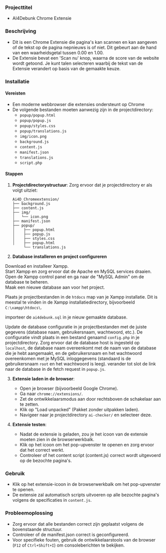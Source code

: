 ### Projecttitel
- AI4Debunk Chrome Extensie

### Beschrijving
- Dit is een Chrome Extensie die pagina's kan scannen en kan aangeven of de tekst op de pagina nepnieuws is of niet. Dit gebeurt aan de hand van een waarheidsgetal tussen 0.00 en 1.00.
- De Extensie bevat een 'Scan nu' knop, waarna de score van de website wordt getoond. Je kunt talen selecteren waarbij de tekst van de Extensie verandert op basis van de gemaakte keuze.

### Installatie

#### Vereisten
- Een moderne webbrowser die extensies ondersteunt op Chrome
- De volgende bestanden moeten aanwezig zijn in de projectdirectory:
    - `popup/popup.html`
    - `popup/popup.js`
    - `popup/styles.css`
    - `popup/translations.js`
    - `img/icon.png`
    - `background.js`
    - `content.js`
    - `manifest.json`
    - `translations.js`
    - `script.php`

#### Stappen

1. **Projectdirectorystructuur**:
   Zorg ervoor dat je projectdirectory er als volgt uitziet:

   ```plaintext
   Ai4D_Chromeextension/
   ├── background.js
   ├── content.js
   ├── img/
   │   └── icon.png
   ├── manifest.json
   ├── popup/
   │    ├── popup.html
   │    ├── popup.js
   │    ├── styles.css
   │    ├── popup.html
        └── translations.js
   ```

3. **Database installeren en project configureren**

Download en installeer Xampp.  
Start Xampp en zorg ervoor dat de Apache en MySQL services draaien.  
Open de Xampp control panel en ga naar de "MySQL Admin" om de database te beheren.  
Maak een nieuwe database aan voor het project.

Plaats je projectbestanden in de `htdocs` map van je Xampp installatie. Dit is meestal te vinden in de Xampp installatiedirectory, bijvoorbeeld `C:\xampp\htdocs\`.

importeer de `ai4debunk.sql` in je nieuw gemaakte database.

Update de database configuratie in je projectbestanden met de juiste gegevens (database naam, gebruikersnaam, wachtwoord, etc.). De configuratie vindt plaats in een bestand genaamd `config.php` in je projectdirectory. Zorg ervoor dat de database host is ingesteld op `localhost`, de database naam overeenkomt met de naam van de database die je hebt aangemaakt, en de gebruikersnaam en het wachtwoord overeenkomen met je MySQL inloggegevens (standaard is de gebruikersnaam `root` en het wachtwoord is leeg).
verander tot slot de link naar de database in de fetch request in `popup.js`.

3. **Extensie laden in de browser**:
    - Open je browser (bijvoorbeeld Google Chrome).
    - Ga naar `chrome://extensions/`.
    - Zet de ontwikkelaarsmodus aan door rechtsboven de schakelaar aan te zetten.
    - Klik op "Load unpacked" (Pakket zonder uitpakken laden).
    - Navigeer naar je projectdirectory `ai-checker/` en selecteer deze.

4. **Extensie testen**:
    - Nadat de extensie is geladen, zou je het icoon van de extensie moeten zien in de browserwerkbalk.
    - Klik op het icoon om het pop-upvenster te openen en zorg ervoor dat het correct werkt.
    - Controleer of het content script (content.js) correct wordt uitgevoerd op de bezochte pagina's.

### Gebruik
- Klik op het extensie-icoon in de browserwerkbalk om het pop-upvenster te openen.
- De extensie zal automatisch scripts uitvoeren op alle bezochte pagina's volgens de specificaties in `content.js`.



### Probleemoplossing
- Zorg ervoor dat alle bestanden correct zijn geplaatst volgens de bovenstaande structuur.
- Controleer of de manifest.json correct is geconfigureerd.
- Voor specifieke fouten, gebruik de ontwikkelaarstools van de browser (`F12` of `Ctrl+Shift+I`) om consoleberichten te bekijken.
